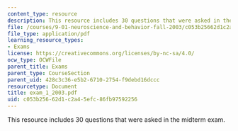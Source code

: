 ```yaml
---
content_type: resource
description: This resource includes 30 questions that were asked in the midterm exam.
file: /courses/9-01-neuroscience-and-behavior-fall-2003/c053b25662d1c2a45efc86fb97592256_exam_1_2003.pdf
file_type: application/pdf
learning_resource_types:
- Exams
license: https://creativecommons.org/licenses/by-nc-sa/4.0/
ocw_type: OCWFile
parent_title: Exams
parent_type: CourseSection
parent_uid: 428c3c36-e5b2-6710-2754-f9debd16dccc
resourcetype: Document
title: exam_1_2003.pdf
uid: c053b256-62d1-c2a4-5efc-86fb97592256
---
```

This resource includes 30 questions that were asked in the midterm exam.